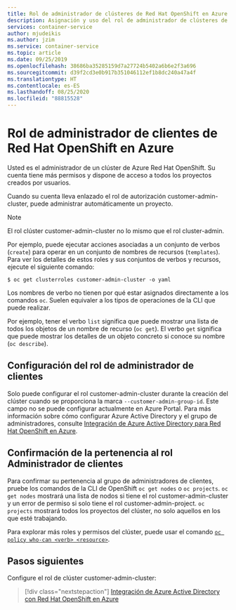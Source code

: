 ```yaml
---
title: Rol de administrador de clústeres de Red Hat OpenShift en Azure | Microsoft Docs
description: Asignación y uso del rol de administrador de clústeres de Azure Red Hat OpenShift
services: container-service
author: mjudeikis
ms.author: jzim
ms.service: container-service
ms.topic: article
ms.date: 09/25/2019
ms.openlocfilehash: 38686ba35285159d7a27724b5402a6b6e2f3a696
ms.sourcegitcommit: d39f2cd3e0b917b351046112ef1b8dc240a47a4f
ms.translationtype: HT
ms.contentlocale: es-ES
ms.lasthandoff: 08/25/2020
ms.locfileid: "88815528"
---
```

# <a name="azure-red-hat-openshift-customer-administrator-role"></a>Rol de administrador de clientes de Red Hat OpenShift en Azure
 
Usted es el administrador de un clúster de Azure Red Hat OpenShift. Su cuenta tiene más permisos y dispone de acceso a todos los proyectos creados por usuarios.

Cuando su cuenta lleva enlazado el rol de autorización customer-admin-cluster, puede administrar automáticamente un proyecto.

> [!Note] 
> El rol clúster customer-admin-cluster no lo mismo que el rol cluster-admin.

Por ejemplo, puede ejecutar acciones asociadas a un conjunto de verbos (`create`) para operar en un conjunto de nombres de recursos (`templates`). Para ver los detalles de estos roles y sus conjuntos de verbos y recursos, ejecute el siguiente comando:

`$ oc get clusterroles customer-admin-cluster -o yaml`

Los nombres de verbo no tienen por qué estar asignados directamente a los comandos `oc`. Suelen equivaler a los tipos de operaciones de la CLI que puede realizar. 

Por ejemplo, tener el verbo `list` significa que puede mostrar una lista de todos los objetos de un nombre de recurso (`oc get`). El verbo `get` significa que puede mostrar los detalles de un objeto concreto si conoce su nombre (`oc describe`).

## <a name="configure-the-customer-administrator-role"></a>Configuración del rol de administrador de clientes

Solo puede configurar el rol customer-admin-cluster durante la creación del clúster cuando se proporciona la marca `--customer-admin-group-id`. Este campo no se puede configurar actualmente en Azure Portal. Para más información sobre cómo configurar Azure Active Directory y el grupo de administradores, consulte [Integración de Azure Active Directory para Red Hat OpenShift en Azure](howto-aad-app-configuration.md).

## <a name="confirm-membership-in-the-customer-administrator-role"></a>Confirmación de la pertenencia al rol Administrador de clientes

Para confirmar su pertenencia al grupo de administradores de clientes, pruebe los comandos de la CLI de OpenShift `oc get nodes` o `oc projects`. `oc get nodes` mostrará una lista de nodos si tiene el rol customer-admin-cluster y un error de permiso si solo tiene el rol customer-admin-project. `oc projects` mostrará todos los proyectos del clúster, no solo aquellos en los que esté trabajando.

Para explorar más roles y permisos del clúster, puede usar el comando [`oc policy who-can <verb> <resource>`](https://docs.openshift.com/container-platform/3.11/admin_guide/manage_rbac.html#managing-role-bindings).

## <a name="next-steps"></a>Pasos siguientes

Configure el rol de clúster customer-admin-cluster:
> [!div class="nextstepaction"]
> [Integración de Azure Active Directory con Red Hat OpenShift en Azure](howto-aad-app-configuration.md)
